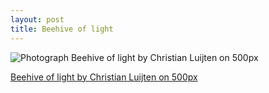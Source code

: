 ```yaml
---
layout: post
title: Beehive of light
---
```

<div class="pixels-photo">
  <p><img src="https://drscdn.500px.org/photo/1961055/m%3D900/a11f4faa7d7cf79c5c850d5ace25d0e1" alt="Photograph Beehive of light by Christian Luijten on 500px"></p>
  <a href="https://500px.com/photo/1961055/beehive-of-light-by-christian-luijten">Beehive of light by Christian Luijten on 500px</a>
</div>
<script type="text/javascript" src="https://500px.com/embed.js"></script>
